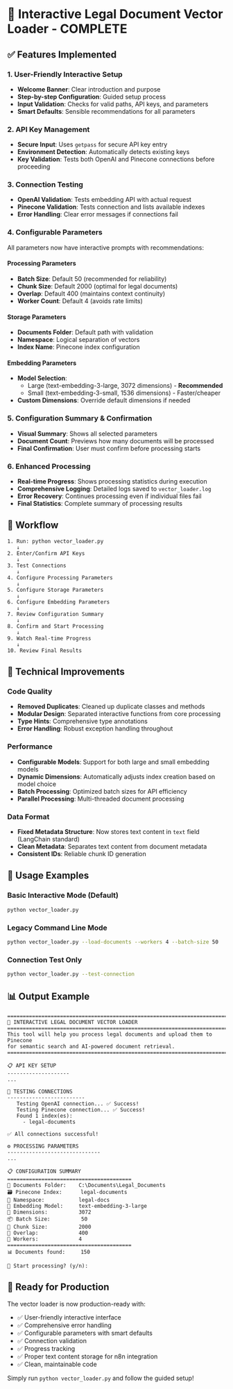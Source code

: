 # 🚀 Interactive Legal Document Vector Loader - COMPLETE

## ✅ Features Implemented

### 1. User-Friendly Interactive Setup
- **Welcome Banner**: Clear introduction and purpose
- **Step-by-step Configuration**: Guided setup process
- **Input Validation**: Checks for valid paths, API keys, and parameters
- **Smart Defaults**: Sensible recommendations for all parameters

### 2. API Key Management
- **Secure Input**: Uses `getpass` for secure API key entry
- **Environment Detection**: Automatically detects existing keys
- **Key Validation**: Tests both OpenAI and Pinecone connections before proceeding

### 3. Connection Testing
- **OpenAI Validation**: Tests embedding API with actual request
- **Pinecone Validation**: Tests connection and lists available indexes
- **Error Handling**: Clear error messages if connections fail

### 4. Configurable Parameters
All parameters now have interactive prompts with recommendations:

#### Processing Parameters
- **Batch Size**: Default 50 (recommended for reliability)
- **Chunk Size**: Default 2000 (optimal for legal documents)  
- **Overlap**: Default 400 (maintains context continuity)
- **Worker Count**: Default 4 (avoids rate limits)

#### Storage Parameters
- **Documents Folder**: Default path with validation
- **Namespace**: Logical separation of vectors
- **Index Name**: Pinecone index configuration

#### Embedding Parameters
- **Model Selection**: 
  - Large (text-embedding-3-large, 3072 dimensions) - **Recommended**
  - Small (text-embedding-3-small, 1536 dimensions) - Faster/cheaper
- **Custom Dimensions**: Override default dimensions if needed

### 5. Configuration Summary & Confirmation
- **Visual Summary**: Shows all selected parameters
- **Document Count**: Previews how many documents will be processed
- **Final Confirmation**: User must confirm before processing starts

### 6. Enhanced Processing
- **Real-time Progress**: Shows processing statistics during execution
- **Comprehensive Logging**: Detailed logs saved to `vector_loader.log`
- **Error Recovery**: Continues processing even if individual files fail
- **Final Statistics**: Complete summary of processing results

## 🎯 Workflow

```
1. Run: python vector_loader.py
   ↓
2. Enter/Confirm API Keys
   ↓
3. Test Connections
   ↓
4. Configure Processing Parameters
   ↓
5. Configure Storage Parameters
   ↓
6. Configure Embedding Parameters
   ↓
7. Review Configuration Summary
   ↓
8. Confirm and Start Processing
   ↓
9. Watch Real-time Progress
   ↓
10. Review Final Results
```

## 🔧 Technical Improvements

### Code Quality
- **Removed Duplicates**: Cleaned up duplicate classes and methods
- **Modular Design**: Separated interactive functions from core processing
- **Type Hints**: Comprehensive type annotations
- **Error Handling**: Robust exception handling throughout

### Performance
- **Configurable Models**: Support for both large and small embedding models
- **Dynamic Dimensions**: Automatically adjusts index creation based on model choice
- **Batch Processing**: Optimized batch sizes for API efficiency
- **Parallel Processing**: Multi-threaded document processing

### Data Format
- **Fixed Metadata Structure**: Now stores text content in `text` field (LangChain standard)
- **Clean Metadata**: Separates text content from document metadata
- **Consistent IDs**: Reliable chunk ID generation

## 🚀 Usage Examples

### Basic Interactive Mode (Default)
```bash
python vector_loader.py
```

### Legacy Command Line Mode
```bash
python vector_loader.py --load-documents --workers 4 --batch-size 50
```

### Connection Test Only
```bash
python vector_loader.py --test-connection
```

## 📊 Output Example

```
================================================================================
🚀 INTERACTIVE LEGAL DOCUMENT VECTOR LOADER
================================================================================
This tool will help you process legal documents and upload them to Pinecone
for semantic search and AI-powered document retrieval.
================================================================================

📋 API KEY SETUP
--------------------
...

🔄 TESTING CONNECTIONS
-------------------------
   Testing OpenAI connection... ✅ Success!
   Testing Pinecone connection... ✅ Success!
   Found 1 index(es):
     - legal-documents

✅ All connections successful!

⚙️ PROCESSING PARAMETERS
------------------------------
...

📋 CONFIGURATION SUMMARY
========================================
📁 Documents Folder:    C:\Documents\Legal_Documents
🗃️ Pinecone Index:      legal-documents
📂 Namespace:           legal-docs
🤖 Embedding Model:     text-embedding-3-large
📏 Dimensions:          3072
📦 Batch Size:          50
📄 Chunk Size:          2000
🔗 Overlap:             400
👥 Workers:             4
========================================
📊 Documents found:     150

🚀 Start processing? (y/n):
```

## 🎉 Ready for Production

The vector loader is now production-ready with:
- ✅ User-friendly interactive interface
- ✅ Comprehensive error handling
- ✅ Configurable parameters with smart defaults
- ✅ Connection validation
- ✅ Progress tracking
- ✅ Proper text content storage for n8n integration
- ✅ Clean, maintainable code

Simply run `python vector_loader.py` and follow the guided setup!